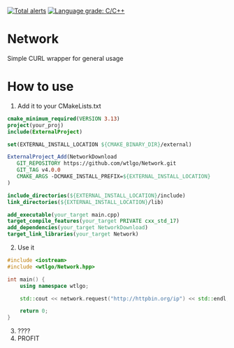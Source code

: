 [![Total alerts](https://img.shields.io/lgtm/alerts/g/wtlgo/Network.svg?logo=lgtm&logoWidth=18)](https://lgtm.com/projects/g/wtlgo/Network/alerts/)
[![Language grade: C/C++](https://img.shields.io/lgtm/grade/cpp/g/wtlgo/Network.svg?logo=lgtm&logoWidth=18)](https://lgtm.com/projects/g/wtlgo/Network/context:cpp)

# Network

Simple CURL wrapper for general usage

# How to use

 1. Add it to your CMakeLists.txt
 ```Cmake
cmake_minimum_required(VERSION 3.13)
project(your_proj)
include(ExternalProject)

set(EXTERNAL_INSTALL_LOCATION ${CMAKE_BINARY_DIR}/external)

ExternalProject_Add(NetworkDownload
    GIT_REPOSITORY https://github.com/wtlgo/Network.git
    GIT_TAG v4.0.0
    CMAKE_ARGS -DCMAKE_INSTALL_PREFIX=${EXTERNAL_INSTALL_LOCATION}
)

include_directories(${EXTERNAL_INSTALL_LOCATION}/include)
link_directories(${EXTERNAL_INSTALL_LOCATION}/lib)

add_executable(your_target main.cpp)
target_compile_features(your_target PRIVATE cxx_std_17)
add_dependencies(your_target NetworkDownload)
target_link_libraries(your_target Network)
```

 2. Use it
```C++
#include <iostream>
#include <wtlgo/Network.hpp>

int main() {
    using namespace wtlgo;

    std::cout << network.request("http://httpbin.org/ip") << std::endl;

    return 0;
}
```
 3. ????
 2. PROFIT
